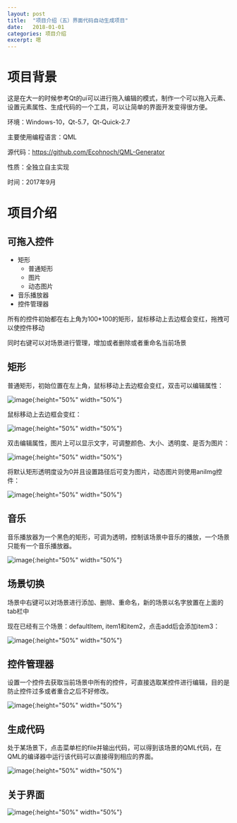 ```yaml
---
layout: post
title:  "项目介绍（五）界面代码自动生成项目"
date:   2018-01-01
categories: 项目介绍
excerpt: 嗯
---
```

<script type="text/javascript" src="http://cdn.mathjax.org/mathjax/latest/MathJax.js?config=TeX-AMS-MML_HTMLorMML"></script>

<script type="text/x-mathjax-config">
    MathJax.Hub.Config({
        tex2jax: {inlineMath: [['$', '$']]},
        messageStyle: "none"
    });
</script>

# 项目背景

这是在大一的时候参考Qt的ui可以进行拖入编辑的模式，制作一个可以拖入元素、设置元素属性、生成代码的一个工具，可以让简单的界面开发变得很方便。

环境：Windows-10，Qt-5.7，Qt-Quick-2.7

主要使用编程语言：QML

源代码：https://github.com/Ecohnoch/QML-Generator

性质：全独立自主实现

时间：2017年9月

# 项目介绍

## 可拖入控件

* 矩形
	* 普通矩形
	* 图片
	* 动态图片
* 音乐播放器
* 控件管理器

所有的控件初始都在右上角为100*100的矩形，鼠标移动上去边框会变红，拖拽可以使控件移动

同时右键可以对场景进行管理，增加或者删除或者重命名当前场景

## 矩形

普通矩形，初始位置在左上角，鼠标移动上去边框会变红，双击可以编辑属性：

![image](/img/we2.png){:height="50%" width="50%"}

鼠标移动上去边框会变红：

![image](/img/we1.png){:height="50%" width="50%"}

双击编辑属性，图片上可以显示文字，可调整颜色、大小、透明度、是否为图片：

![image](/img/we3.png){:height="50%" width="50%"}

将默认矩形透明度设为0并且设置路径后可变为图片，动态图片则使用aniImg控件：

![image](/img/we4.png){:height="50%" width="50%"}

## 音乐

音乐播放器为一个黑色的矩形，可调为透明，控制该场景中音乐的播放，一个场景只能有一个音乐播放器。

![image](/img/we8.png){:height="50%" width="50%"}

## 场景切换

场景中右键可以对场景进行添加、删除、重命名，新的场景以名字放置在上面的tab栏中

现在已经有三个场景：defaultItem, item1和item2，点击add后会添加item3：

![image](/img/we9.png){:height="50%" width="50%"}

## 控件管理器

设置一个控件去获取当前场景中所有的控件，可直接选取某控件进行编辑，目的是防止控件过多或者重合之后不好修改。

![image](/img/we5.png){:height="50%" width="50%"}

## 生成代码

处于某场景下，点击菜单栏的file并输出代码，可以得到该场景的QML代码，在QML的编译器中运行该代码可以直接得到相应的界面。

![image](/img/we6.png){:height="50%" width="50%"}

## 关于界面

![image](/img/we7.png){:height="50%" width="50%"}


